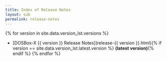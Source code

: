 ```yaml
---
title: Index of Release Notes
layout: sub
permalink: release-notes
---
```


{% for version in site.data.version_lst.versions %}
* [DOSBox-X {{ version }} Release Notes](release-{{ version }}.html){% if version == site.data.version_lst.latest.version %} **(latest version)**{% endif %}
{% endfor %}
